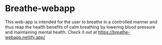 # Breathe-webapp

This web-app is intended for the user to breathe in a controlled manner and thus reap the health benefits of calm breathing by lowering blood pressure and maintaining mental health.
Check it out at https://breathe-webapp.netlify.app/
